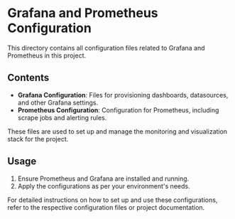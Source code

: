 # Grafana and Prometheus Configuration

This directory contains all configuration files related to Grafana and Prometheus in this project.

## Contents

- **Grafana Configuration**: Files for provisioning dashboards, datasources, and other Grafana settings.
- **Prometheus Configuration**: Configuration for Prometheus, including scrape jobs and alerting rules.

These files are used to set up and manage the monitoring and visualization stack for the project.

## Usage

1. Ensure Prometheus and Grafana are installed and running.
2. Apply the configurations as per your environment's needs.

For detailed instructions on how to set up and use these configurations, refer to the respective configuration files or project documentation.
